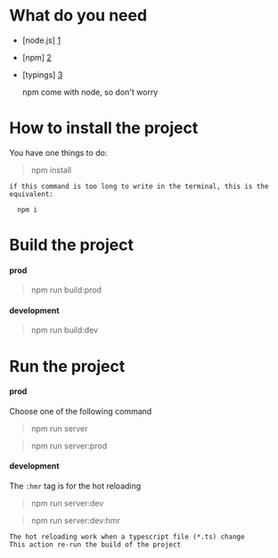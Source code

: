 # What do you need

 * [node.js] [1]
 * [npm] [2]
 * [typings] [3]
 

    npm come with node, so don't worry

# How to install the project

You have one things to do:

   > npm install
   
    if this command is too long to write in the terminal, this is the equivalent:
    
      npm i

# Build the project

#### prod
   > npm run build:prod
    
#### development
   > npm run build:dev

# Run the project

#### prod
Choose one of the following command

   > npm run server
   
   > npm run server:prod

#### development
The `:hmr` tag is for the hot reloading

   > npm run server:dev
   
   > npm run server:dev:hmr

    The hot reloading work when a typescript file (*.ts) change
    This action re-run the build of the project





 [1]: https://nodejs.org/en/                    "node.js"
 [2]: https://www.npmjs.com/                    "npm"
 [3]: https://www.npmjs.com/package/typings     "typings"
